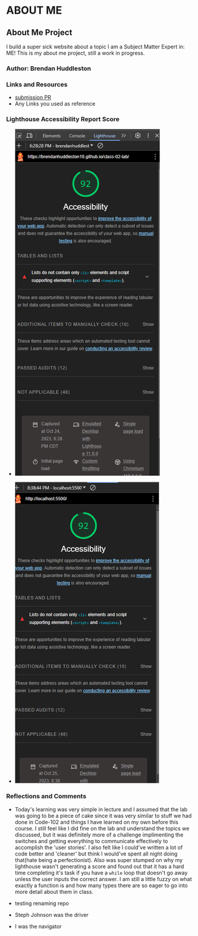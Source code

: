 # ABOUT ME

## About Me Project

I build a super sick website about a topic I am a Subject Matter Expert in: ME! This is my about me project, still a work in progress.

### Author: Brendan Huddleston

### Links and Resources

- [submission PR](http://xyz.com)
- Any Links you used as reference

### Lighthouse Accessibility Report Score

- ![My lighthouseimage](lighthouse.png)

- ![Second lighthouse score](lh2.png)

### Reflections and Comments

- Today's learning was very simple in lecture and I assumed that the lab was going to be a piece of cake since it was very similar to stuff we had done in Code-102 and things I have learned on my own before this course.  I still feel like I did fine on the lab and understand the topics we discussed, but it was definitely more of a challenge implimenting the switches and getting everything to communicate effectively to accomplish the 'user stories'.  I also felt like I could've written a lot of code better and 'cleaner' but think I would've spent all night doing that(hate being a perfectionist).  Also was super stumped on why my lighthouse wasn't generating a score and found out that it has a hard time completing it's task if you have a `while` loop that doesn't go away unless the user inputs the correct answer.  I am still a little fuzzy on what exactly a function is and how many types there are so eager to go into more detail about them in class.

- testing renaming repo

- Steph Johnson was the driver

- I was the navigator
